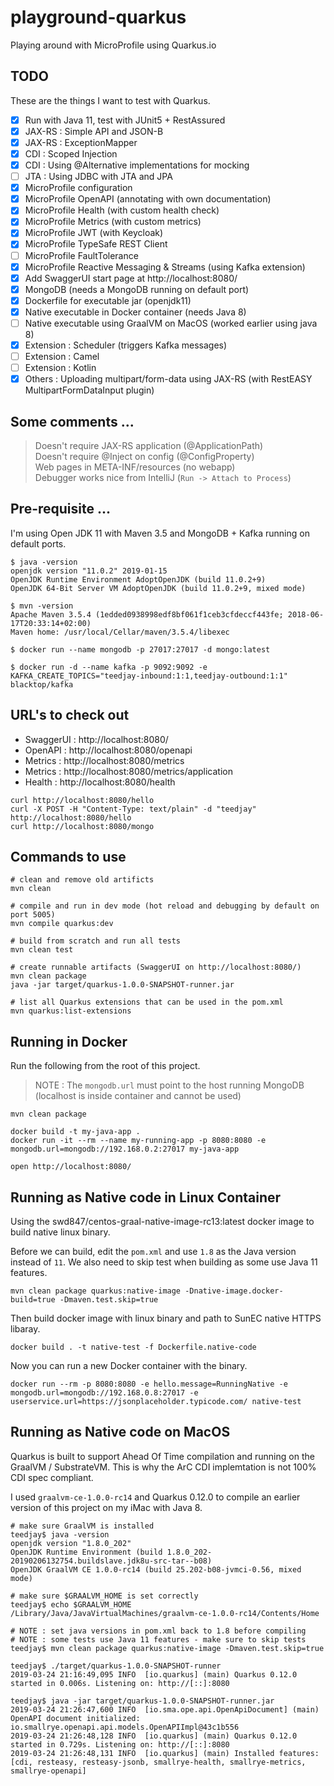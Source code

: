 # playground-quarkus
Playing around with MicroProfile using Quarkus.io

## TODO
These are the things I want to test with Quarkus.
- [x] Run with Java 11, test with JUnit5 + RestAssured 
- [x] JAX-RS : Simple API and JSON-B
- [x] JAX-RS : ExceptionMapper
- [x] CDI : Scoped Injection
- [x] CDI : Using @Alternative implementations for mocking
- [ ] JTA : Using JDBC with JTA and JPA
- [x] MicroProfile configuration
- [x] MicroProfile OpenAPI (annotating with own documentation)
- [x] MicroProfile Health (with custom health check)
- [x] MicroProfile Metrics (with custom metrics)
- [x] MicroProfile JWT (with Keycloak)
- [x] MicroProfile TypeSafe REST Client
- [ ] MicroProfile FaultTolerance
- [x] MicroProfile Reactive Messaging & Streams (using Kafka extension)
- [x] Add SwaggerUI start page at http://localhost:8080/
- [x] MongoDB (needs a MongoDB running on default port)
- [x] Dockerfile for executable jar (openjdk11)
- [x] Native executable in Docker container (needs Java 8)
- [ ] Native executable using GraalVM on MacOS (worked earlier using java 8)
- [x] Extension : Scheduler (triggers Kafka messages)
- [ ] Extension : Camel
- [ ] Extension : Kotlin
- [x] Others : Uploading multipart/form-data using JAX-RS (with RestEASY MultipartFormDataInput plugin)

## Some comments ...
> Doesn't require JAX-RS application (@ApplicationPath) <br/>
> Doesn't require @Inject on config (@ConfigProperty) <br/>
> Web pages in META-INF/resources (no webapp) <br/>
> Debugger works nice from IntelliJ (`Run -> Attach to Process`) <br/>

## Pre-requisite ...
I'm using Open JDK 11 with Maven 3.5 and MongoDB + Kafka running on default ports. 
```
$ java -version
openjdk version "11.0.2" 2019-01-15
OpenJDK Runtime Environment AdoptOpenJDK (build 11.0.2+9)
OpenJDK 64-Bit Server VM AdoptOpenJDK (build 11.0.2+9, mixed mode)

$ mvn -version
Apache Maven 3.5.4 (1edded0938998edf8bf061f1ceb3cfdeccf443fe; 2018-06-17T20:33:14+02:00)
Maven home: /usr/local/Cellar/maven/3.5.4/libexec

$ docker run --name mongodb -p 27017:27017 -d mongo:latest

$ docker run -d --name kafka -p 9092:9092 -e KAFKA_CREATE_TOPICS="teedjay-inbound:1:1,teedjay-outbound:1:1" blacktop/kafka
```

## URL's to check out
- SwaggerUI : http://localhost:8080/
- OpenAPI : http://localhost:8080/openapi 
- Metrics : http://localhost:8080/metrics
- Metrics : http://localhost:8080/metrics/application
- Health : http://localhost:8080/health

```
curl http://localhost:8080/hello
curl -X POST -H "Content-Type: text/plain" -d "teedjay" http://localhost:8080/hello
curl http://localhost:8080/mongo
```

## Commands to use
```
# clean and remove old artificts
mvn clean

# compile and run in dev mode (hot reload and debugging by default on port 5005)
mvn compile quarkus:dev

# build from scratch and run all tests
mvn clean test

# create runnable artifacts (SwaggerUI on http://localhost:8080/)
mvn clean package
java -jar target/quarkus-1.0.0-SNAPSHOT-runner.jar

# list all Quarkus extensions that can be used in the pom.xml
mvn quarkus:list-extensions
```

## Running in Docker
Run the following from the root of this project.
> NOTE : The `mongodb.url` must point to the host running MongoDB (localhost is inside container and cannot be used)
```
mvn clean package

docker build -t my-java-app .
docker run -it --rm --name my-running-app -p 8080:8080 -e mongodb.url=mongodb://192.168.0.2:27017 my-java-app

open http://localhost:8080/
```

## Running as Native code in Linux Container
Using the swd847/centos-graal-native-image-rc13:latest docker image to build native linux binary.

Before we can build, edit the `pom.xml` and use `1.8` as the Java version instead of `11`.
We also need to skip test when building as some use Java 11 features.
```
mvn clean package quarkus:native-image -Dnative-image.docker-build=true -Dmaven.test.skip=true
```
Then build docker image with linux binary and path to SunEC native HTTPS libaray.
```
docker build . -t native-test -f Dockerfile.native-code
```
Now you can run a new Docker container with the binary.
```
docker run --rm -p 8080:8080 -e hello.message=RunningNative -e mongodb.url=mongodb://192.168.0.8:27017 -e userservice.url=https://jsonplaceholder.typicode.com/ native-test
```

## Running as Native code on MacOS
Quarkus is built to support Ahead Of Time compilation and running on the GraalVM / SubstrateVM.
This is why the ArC CDI implemtation is not 100% CDI spec compliant.

I used `graalvm-ce-1.0.0-rc14` and Quarkus 0.12.0 to compile an earlier version of this project on my iMac with Java 8.
```
# make sure GraalVM is installed
teedjay$ java -version
openjdk version "1.8.0_202"
OpenJDK Runtime Environment (build 1.8.0_202-20190206132754.buildslave.jdk8u-src-tar--b08)
OpenJDK GraalVM CE 1.0.0-rc14 (build 25.202-b08-jvmci-0.56, mixed mode)

# make sure $GRAALVM_HOME is set correctly
teedjay$ echo $GRAALVM_HOME
/Library/Java/JavaVirtualMachines/graalvm-ce-1.0.0-rc14/Contents/Home

# NOTE : set java versions in pom.xml back to 1.8 before compiling
# NOTE : some tests use Java 11 features - make sure to skip tests
teedjay$ mvn clean package quarkus:native-image -Dmaven.test.skip=true

teedjay$ ./target/quarkus-1.0.0-SNAPSHOT-runner
2019-03-24 21:16:49,095 INFO  [io.quarkus] (main) Quarkus 0.12.0 started in 0.006s. Listening on: http://[::]:8080

teedjay$ java -jar target/quarkus-1.0.0-SNAPSHOT-runner.jar
2019-03-24 21:26:47,600 INFO  [io.sma.ope.api.OpenApiDocument] (main) OpenAPI document initialized: io.smallrye.openapi.api.models.OpenAPIImpl@43c1b556
2019-03-24 21:26:48,128 INFO  [io.quarkus] (main) Quarkus 0.12.0 started in 0.729s. Listening on: http://[::]:8080
2019-03-24 21:26:48,131 INFO  [io.quarkus] (main) Installed features: [cdi, resteasy, resteasy-jsonb, smallrye-health, smallrye-metrics, smallrye-openapi]

```
